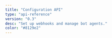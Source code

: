 ```yaml
---
title: "Configuration API"
type: "api-reference"
version: "0.3"
desc: "Set up webhooks and manage bot agents."
color: "#8129e2"
---
```

